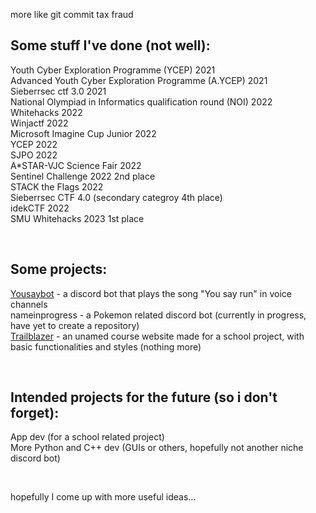 more like git commit tax fraud  

Some stuff I've done (not well):
-
Youth Cyber Exploration Programme (YCEP) 2021  
Advanced Youth Cyber Exploration Programme (A.YCEP) 2021  
Sieberrsec ctf 3.0 2021  
National Olympiad in Informatics qualification round (NOI) 2022  
Whitehacks 2022  
Winjactf 2022  
Microsoft Imagine Cup Junior 2022  
YCEP 2022  
SJPO 2022  
A*STAR-VJC Science Fair 2022  
Sentinel Challenge 2022 2nd place  
STACK the Flags 2022  
Sieberrsec CTF 4.0 (secondary categroy 4th place)  
idekCTF 2022  
SMU Whitehacks 2023 1st place


<br>

Some projects:
-
[Yousaybot](https://github.com/laptopoutofbattery/Yousaybot) - a discord bot that plays the song "You say run" in voice channels  
nameinprogress - a Pokemon related discord bot (currently in progress, have yet to create a repository)  
[Trailblazer](https://github.com/laptopoutofbattery/Trailblazer) - an unamed course website made for a school project, with basic functionalities and styles (nothing more)  

<br>

Intended projects for the future (so i don't forget):
-
App dev (for a school related project)  
More Python and C++ dev (GUIs or others, hopefully not another niche discord bot)  


<br>

hopefully I come up with more useful ideas...
